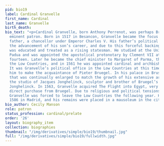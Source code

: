 ```yaml
---
pid: bio19
label: Cardinal Granvelle
first_name: Cardinal
last_name: Granvelle
birth_death:
bio_text: "<p>Cardinal Granvelle, born Anthony Perrenot, was perhaps Bruegel’s most
  eminent patron. Born in 1517 in Besancon, Granvelle became the focus of his doting
  father, a chancellor under Emperor Charles V. His father’s political ambitions included
  the advancement of his son’s career, and due to this forceful backing, young Granvelle
  was educated and treated as a rising statesman. He studied at the University of
  Padua and was appointed the apostolical protonotary by Clement VII at the age of
  fourteen. Later he became the chief minister to Margaret of Parma, the regent of
  the Low Countries, and in 1561 he was appointed cardinal and archbishop of Mechelen.
  It was Granvelle’s political office in the Low Countries at this time that allowed
  him to make the acquaintance of Pieter Bruegel. In his palace in Brussels-- a structure
  that was continually enlarged to match the growth of his extensive art collection—was
  the studio of Jacques Jonghelinck, sculptor and brother of Bruegel’s patron, Niclaes
  Jonghelinck. In 1563, Granvelle acquired The Flight into Egypt, very likely through
  direct purchase from Bruegel. Due to religious and political tensions, however,
  Granvelle was forced to leave the Low Countries the following year. He died in September
  1586 in Madrid, and his remains were placed in a mausoleum in the city of his birth.</p>"
bio_author: Cecily Manson
role: patron
status_profession: cardinal/prelate
order: '26'
layout: biography_item
collection: biographies
thumbnail: "/img/derivatives/simple/bio19/thumbnail.jpg"
full: "/img/derivatives/simple/bio19/fullwidth.jpg"
---
```

